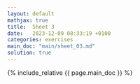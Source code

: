 ```yaml
---
layout: default
mathjax: true
title:  Sheet 3
date:   2023-12-09 08:33:19 +0100
categories: exercises 
main_doc: "main/sheet_03.md"
solution: true
---
```




{% include_relative {{ page.main_doc }} %}